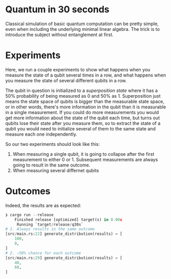 # Quantum in 30 seconds

Classical simulation of basic quantum computation can be pretty simple, even
when including the underlying minimal linear algebra. The trick is to introduce
the subject without entanglement at first.

# Experiments

Here, we run a couple experiments to show what happens when you measure the
state of a qubit several times in a row, and what happens when you measure the
state of several different qubits in a row.

The qubit in question is initialized to a *superposition state* where it has a
50% probability of being measured as 0 and 50% as 1. Superposition just means
the state space of qubits is bigger than the measurable state space, or in
other words, there's more information in the qubit than it is measurable in a
single measurement. If you could do more measurements you would get more
information about the state of the qubit each time, but turns out qubits lose
their state after you measure them, so to extract the state of a qubit you
would need to initialize several of them to the same state and measure each one
independently.

So our two experiments should look like this:

1. When measuring a single qubit, it is going to collapse after the first
   measurement to either 0 or 1. Subsequent measurements are always going to
   result in the same outcome.
2. When measuring several differnet qubits 

# Outcomes

Indeed, the results are as expected:

```python
❯ cargo run --release
    Finished release [optimized] target(s) in 0.00s
     Running `target/release/q30s`
# 1. Always results in the same outcome 
[src/main.rs:22] generate_distribution(results) = [
    100,
    0,
]
# 2. ~50% chance for each outcome 
[src/main.rs:29] generate_distribution(results) = [
    40,
    60,
]
```
